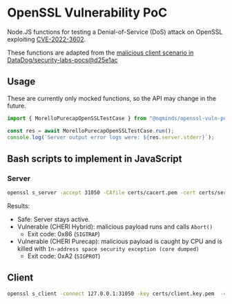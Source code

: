 # OpenSSL Vulnerability PoC

Node.JS functions for testing a Denial-of-Service (DoS) attack on OpenSSL
exploiting [CVE-2022-3602](https://nvd.nist.gov/vuln/detail/CVE-2022-3602).

These functions are adapted from the
[malicious client scenario in DataDog/security-labs-pocs@d25e1ac][1]

[1]: https://github.com/DataDog/security-labs-pocs/tree/d25e1ac3a240489cda949114c732793685a1fae6/proof-of-concept-exploits/openssl-punycode-vulnerability/malicious_client

## Usage

These are currently only mocked functions, so the API may change in the future.

```javascript
import { MorelloPurecapOpenSSLTestCase } from "@nqminds/openssl-vuln-poc";

const res = await MorelloPurecapOpenSSLTestCase.run();
console.log(`Server output error logs were: ${res.server.stderr}`);
```

## Bash scripts to implement in JavaScript

### Server

```bash
openssl s_server -accept 31050 -CAfile certs/cacert.pem -cert certs/server.cert.pem -key certs/server.key.pem  -state -verify 1
```

Results:

- Safe: Server stays active.
- Vulnerable (CHERI Hybrid): malicious payload runs and calls `Abort()`
  - Exit code: 0x86 (`SIGTRAP`)
- Vulnerable (CHERI Purecap): malicious payload is caught by CPU and is killed with `In-address space security exception (core dumped)`
  - Exit code: 0xA2 (`SIGPROT`)

## Client

```bash
openssl s_client -connect 127.0.0.1:31050 -key certs/client.key.pem  -cert certs/client.cert.pem -CAfile certs/malicious-client-cacert.pem -state
```
